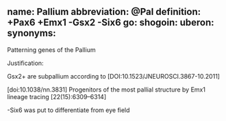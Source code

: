 name: Pallium
abbreviation: @Pal
definition: +Pax6 +Emx1 -Gsx2 -Six6
go:
shogoin: 
uberon: 
synonyms:
---

Patterning genes of the Pallium

Justification:

Gsx2+ are subpallium according to [DOI:10.1523/JNEUROSCI.3867-10.2011]

[doi:10.1038/nn.3831] Progenitors of the most pallial structure by Emx1 lineage tracing [22(15):6309–6314]

-Six6 was put to differentiate from eye field